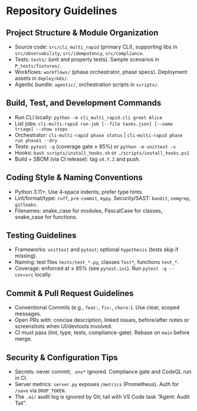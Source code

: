 # Repository Guidelines

## Project Structure & Module Organization
- Source code: `src/cli_multi_rapid` (primary CLI), supporting libs in `src/observability`, `src/idempotency`, `src/compliance`.
- Tests: `tests/` (unit and property tests). Sample scenarios in `P_tests/fixtures/`.
- Workflows: `workflows/` (phase orchestrator, phase specs). Deployment assets in `deploy/k8s/`.
- Agentic bundle: `agentic/`, orchestration scripts in `scripts/`.

## Build, Test, and Development Commands
- Run CLI locally: `python -m cli_multi_rapid.cli greet Alice`
- List jobs: `cli-multi-rapid run-job [--file tasks.json] [--name triage] --show steps`
- Orchestrator: `cli-multi-rapid phase status` | `cli-multi-rapid phase run phase1 --dry`
- Tests: `pytest -q` (coverage gate ≥ 85%) or `python -m unittest -v`
- Hooks: `bash scripts/install_hooks.sh` or `./scripts/install_hooks.ps1`
- Build + SBOM (via CI release): tag `vX.Y.Z` and push.

## Coding Style & Naming Conventions
- Python 3.11+. Use 4‑space indents; prefer type hints.
- Lint/format/type: `ruff`, `pre-commit`, `mypy`. Security/SAST: `bandit`, `semgrep`, `gitleaks`.
- Filenames: snake_case for modules, PascalCase for classes, snake_case for functions.

## Testing Guidelines
- Frameworks: `unittest` and `pytest`; optional `hypothesis` (tests skip if missing).
- Naming: test files `tests/test_*.py`, classes `Test*`, functions `test_*`.
- Coverage: enforced at ≥ 85% (see `pytest.ini`). Run `pytest -q --cov=src` locally.

## Commit & Pull Request Guidelines
- Conventional Commits (e.g., `feat:`, `fix:`, `chore:`). Use clear, scoped messages.
- Open PRs with: concise description, linked issues, before/after notes or screenshots when UI/devtools involved.
- CI must pass (lint, type, tests, compliance-gate). Rebase on `main` before merge.

## Security & Configuration Tips
- Secrets: never commit; `.env*` ignored. Compliance gate and CodeQL run in CI.
- Server metrics: `server.py` exposes `/metrics` (Prometheus). Auth for `/save` via `DROP_TOKEN`.
- The `.ai/` audit log is ignored by Git; tail with VS Code task “Agent: Audit Tail”.
